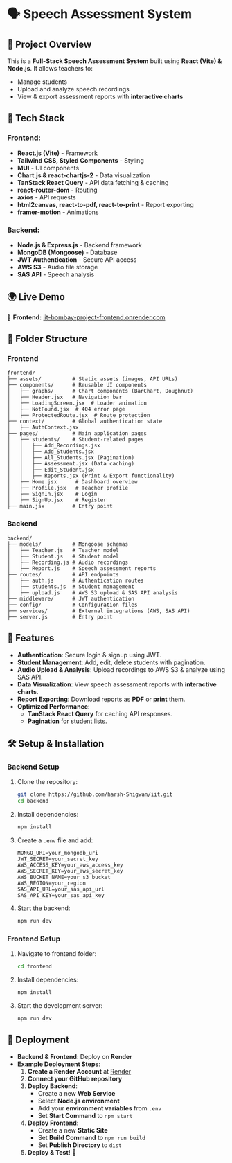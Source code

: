 # 🗣️ Speech Assessment System

## 📌 Project Overview

This is a **Full-Stack Speech Assessment System** built using **React (Vite) & Node.js**. It allows teachers to:

- Manage students
- Upload and analyze speech recordings
- View & export assessment reports with **interactive charts**

## 🚀 Tech Stack

### **Frontend:**

- **React.js (Vite)** - Framework
- **Tailwind CSS, Styled Components** - Styling
- **MUI** - UI components
- **Chart.js & react-chartjs-2** - Data visualization
- **TanStack React Query** - API data fetching & caching
- **react-router-dom** - Routing
- **axios** - API requests
- **html2canvas, react-to-pdf, react-to-print** - Report exporting
- **framer-motion** - Animations

### **Backend:**

- **Node.js & Express.js** - Backend framework
- **MongoDB (Mongoose)** - Database
- **JWT Authentication** - Secure API access
- **AWS S3** - Audio file storage
- **SAS API** - Speech analysis

## 🌍 Live Demo

🔗 **Frontend:** [iit-bombay-project-frontend.onrender.com](https://iit-bombay-project-frontend.onrender.com)

## 📂 Folder Structure

### **Frontend**

```
frontend/
├── assets/          # Static assets (images, API URLs)
├── components/      # Reusable UI components
│   ├── graphs/      # Chart components (BarChart, Doughnut)
│   ├── Header.jsx   # Navigation bar
│   ├── LoadingScreen.jsx  # Loader animation
│   ├── NotFound.jsx  # 404 error page
│   ├── ProtectedRoute.jsx  # Route protection
├── context/         # Global authentication state
│   ├── AuthContext.jsx
├── pages/           # Main application pages
│   ├── students/    # Student-related pages
│   │   ├── Add_Recordings.jsx
│   │   ├── Add_Students.jsx
│   │   ├── All_Students.jsx (Pagination)
│   │   ├── Assessment.jsx (Data caching)
│   │   ├── Edit_Student.jsx
│   │   ├── Reports.jsx (Print & Export functionality)
│   ├── Home.jsx      # Dashboard overview
│   ├── Profile.jsx   # Teacher profile
│   ├── SignIn.jsx    # Login
│   ├── SignUp.jsx    # Register
├── main.jsx         # Entry point
```

### **Backend**

```
backend/
├── models/          # Mongoose schemas
│   ├── Teacher.js   # Teacher model
│   ├── Student.js   # Student model
│   ├── Recording.js # Audio recordings
│   ├── Report.js    # Speech assessment reports
├── routes/          # API endpoints
│   ├── auth.js      # Authentication routes
│   ├── students.js  # Student management
│   ├── upload.js    # AWS S3 upload & SAS API analysis
├── middleware/      # JWT authentication
├── config/          # Configuration files
├── services/        # External integrations (AWS, SAS API)
├── server.js        # Entry point
```

## 🔑 Features

- **Authentication**: Secure login & signup using JWT.
- **Student Management**: Add, edit, delete students with pagination.
- **Audio Upload & Analysis**: Upload recordings to AWS S3 & analyze using SAS API.
- **Data Visualization**: View speech assessment reports with **interactive charts**.
- **Report Exporting**: Download reports as **PDF** or **print** them.
- **Optimized Performance**:
  - **TanStack React Query** for caching API responses.
  - **Pagination** for student lists.

## 🛠️ Setup & Installation

### **Backend Setup**

1. Clone the repository:
   ```bash
   git clone https://github.com/harsh-Shigwan/iit.git
   cd backend
   ```
2. Install dependencies:
   ```bash
   npm install
   ```
3. Create a `.env` file and add:
   ```env
   MONGO_URI=your_mongodb_uri
   JWT_SECRET=your_secret_key
   AWS_ACCESS_KEY=your_aws_access_key
   AWS_SECRET_KEY=your_aws_secret_key
   AWS_BUCKET_NAME=your_s3_bucket
   AWS_REGION=your_region
   SAS_API_URL=your_sas_api_url
   SAS_API_KEY=your_sas_api_key
   ```
4. Start the backend:
   ```bash
   npm run dev
   ```

### **Frontend Setup**

1. Navigate to frontend folder:
   ```bash
   cd frontend
   ```
2. Install dependencies:
   ```bash
   npm install
   ```
3. Start the development server:
   ```bash
   npm run dev
   ```

## 🚀 Deployment

- **Backend & Frontend**: Deploy on **Render**
- **Example Deployment Steps**:
  1. **Create a Render Account** at [Render](https://render.com)
  2. **Connect your GitHub repository**
  3. **Deploy Backend**:
     - Create a new **Web Service**
     - Select **Node.js environment**
     - Add your **environment variables** from `.env`
     - Set **Start Command** to `npm start`
  4. **Deploy Frontend**:
     - Create a new **Static Site**
     - Set **Build Command** to `npm run build`
     - Set **Publish Directory** to `dist`
  5. **Deploy & Test!** 🎉





